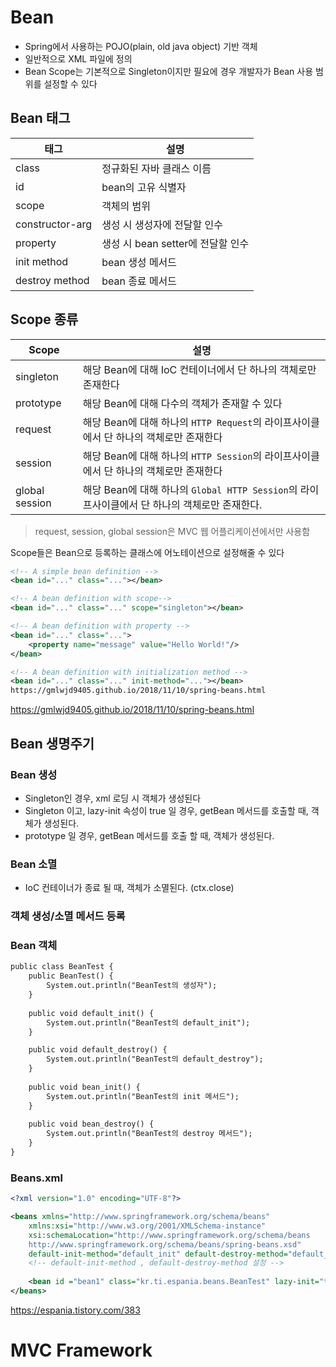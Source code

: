 # Bean
- Spring에서 사용하는 POJO(plain, old java object) 기반 객체
- 일반적으로 XML 파일에 정의
- Bean Scope는 기본적으로 Singleton이지만 필요에 경우 개발자가 Bean 사용 범위를 설정할 수 있다

## Bean 태그

|태그|설명|
|---|---|
|class|정규화된 자바 클래스 이름|
|id|bean의 고유 식별자|
|scope|객체의 범위|
|constructor-arg|생성 시 생성자에 전달할 인수|
|property|생성 시 bean setter에 전달할 인수|
|init method|bean 생성 메서드|
|destroy method|bean 종료 메서드|

## Scope 종류

|Scope|설명|
|---|---|
|singleton|해당 Bean에 대해 IoC 컨테이너에서 단 하나의 객체로만 존재한다|
|prototype|해당 Bean에 대해 다수의 객체가 존재할 수 있다|
|request|해당 Bean에 대해 하나의 `HTTP Request`의 라이프사이클에서 단 하나의 객체로만 존재한다|
|session|해당 Bean에 대해 하나의 `HTTP Session`의 라이프사이클에서 단 하나의 객체로만 존재한다|
|global session|해당 Bean에 대해 하나의 `Global HTTP Session`의 라이프사이클에서 단 하나의 객체로만 존재한다.|   

> request, session, global session은 MVC 웹 어플리케이션에서만 사용함

Scope들은 Bean으로 등록하는 클래스에 어노테이션으로 설정해줄 수 있다
```xml
<!-- A simple bean definition -->
<bean id="..." class="..."></bean>

<!-- A bean definition with scope-->
<bean id="..." class="..." scope="singleton"></bean>

<!-- A bean definition with property -->
<bean id="..." class="...">
	<property name="message" value="Hello World!"/>
</bean>

<!-- A bean definition with initialization method -->
<bean id="..." class="..." init-method="..."></bean>
https://gmlwjd9405.github.io/2018/11/10/spring-beans.html
```

https://gmlwjd9405.github.io/2018/11/10/spring-beans.html

## Bean 생명주기
### Bean 생성
- Singleton인 경우, xml 로딩 시 객체가 생성된다
- Singleton 이고, lazy-init 속성이 true 일 경우, getBean 메서드를 호출할 때, 객체가 생성된다.
- prototype 일 경우, getBean 메서드를 호출 할 때, 객체가 생성된다.
### Bean 소멸
- IoC 컨테이너가 종료 될 때, 객체가 소멸된다. (ctx.close)
### 객체 생성/소멸 메서드 등록

### Bean 객체
```xml
public class BeanTest {
	public BeanTest() {
		System.out.println("BeanTest의 생성자");
	}
	
	public void default_init() {
		System.out.println("BeanTest의 default_init");
	}

	public void default_destroy() {
		System.out.println("BeanTest의 default_destroy");
	}
	
	public void bean_init() {
		System.out.println("BeanTest의 init 메서드");
	}
	
	public void bean_destroy() {
		System.out.println("BeanTest의 destroy 메서드");
	}
}
```
### Beans.xml
```xml
<?xml version="1.0" encoding="UTF-8"?>

<beans xmlns="http://www.springframework.org/schema/beans"
	xmlns:xsi="http://www.w3.org/2001/XMLSchema-instance"
	xsi:schemaLocation="http://www.springframework.org/schema/beans
	http://www.springframework.org/schema/beans/spring-beans.xsd"
	default-init-method="default_init" default-destroy-method="default_destroy">
	<!-- default-init-method , default-destroy-method 설정 -->
    
	<bean id ="bean1" class="kr.ti.espania.beans.BeanTest" lazy-init="true" init-method="bean_init" destroy-method="bean_destroy"/>		
</beans>
```
https://espania.tistory.com/383

# MVC Framework
